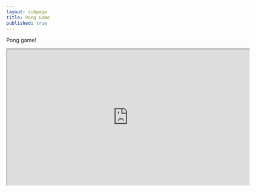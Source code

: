 ```yaml
---
layout: subpage
title: Pong Game
published: true
---
```


Pong game!

<iframe src="http://dasmikko.github.io/public/games/pong-game/" width="640" height="360" scrolling="no"></iframe>

